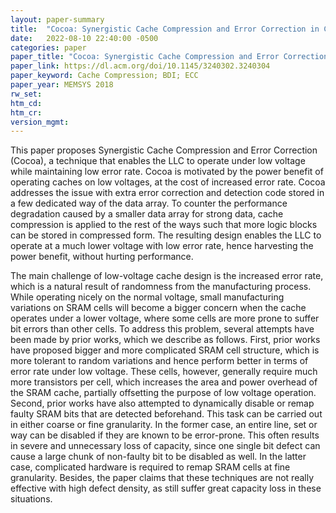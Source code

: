 ```yaml
---
layout: paper-summary
title:  "Cocoa: Synergistic Cache Compression and Error Correction in Capacity Sensitive Last Level Caches"
date:   2022-08-10 22:40:00 -0500
categories: paper
paper_title: "Cocoa: Synergistic Cache Compression and Error Correction in Capacity Sensitive Last Level Caches"
paper_link: https://dl.acm.org/doi/10.1145/3240302.3240304
paper_keyword: Cache Compression; BDI; ECC
paper_year: MEMSYS 2018
rw_set:
htm_cd:
htm_cr:
version_mgmt:
---
```


This paper proposes Synergistic Cache Compression and Error Correction (Cocoa), a technique that enables the LLC
to operate under low voltage while maintaining low error rate.
Cocoa is motivated by the power benefit of operating caches on low voltages, at the cost of increased error rate.
Cocoa addresses the issue with extra error correction and detection code stored in a few dedicated way of the 
data array.
To counter the performance degradation caused by a smaller data array for strong data, cache compression is 
applied to the rest of the ways such that more logic blocks can be stored in compressed form.
The resulting design enables the LLC to operate at a much lower voltage with low error rate, hence harvesting
the power benefit, without hurting performance.

The main challenge of low-voltage cache design is the increased error rate, which is a natural result of 
randomness from the manufacturing process. While operating nicely on the normal voltage, small manufacturing 
variations on SRAM cells will become a bigger concern when the cache operates under a lower voltage, where some 
cells are more prone to suffer bit errors than other cells. 
To address this problem, several attempts have been made by prior works, which we describe as follows.
First, prior works have proposed bigger and more complicated SRAM cell structure, which is more tolerant to 
random variations and hence perform better in terms of error rate under low voltage. These cells, however,
generally require much more transistors per cell, which increases the area and power overhead of the SRAM
cache, partially offsetting the purpose of low voltage operation.
Second, prior works have also attempted to dynamically disable or remap faulty SRAM bits that are detected
beforehand. This task can be carried out in either coarse or fine granularity. In the former case, an entire line,
set or way can be disabled if they are known to be error-prone. This often results in severe and unnecessary 
loss of capacity, since one single bit defect can cause a large chunk of non-faulty bit to be disabled as well.
In the latter case, complicated hardware is required to remap SRAM cells at fine granularity. Besides, the paper
claims that these techniques are not really effective with high defect density, as still suffer great capacity 
loss in these situations.

